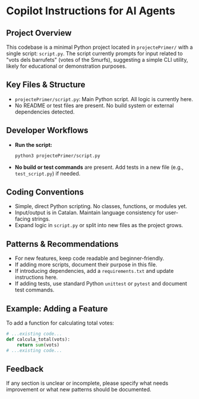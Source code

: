# Copilot Instructions for AI Agents

## Project Overview
This codebase is a minimal Python project located in `projectePrimer/` with a single script: `script.py`. The script currently prompts for input related to "vots dels barrufets" (votes of the Smurfs), suggesting a simple CLI utility, likely for educational or demonstration purposes.

## Key Files & Structure
- `projectePrimer/script.py`: Main Python script. All logic is currently here.
- No README or test files are present. No build system or external dependencies detected.

## Developer Workflows
- **Run the script:**
  ```zsh
  python3 projectePrimer/script.py
  ```
- **No build or test commands** are present. Add tests in a new file (e.g., `test_script.py`) if needed.

## Coding Conventions
- Simple, direct Python scripting. No classes, functions, or modules yet.
- Input/output is in Catalan. Maintain language consistency for user-facing strings.
- Expand logic in `script.py` or split into new files as the project grows.

## Patterns & Recommendations
- For new features, keep code readable and beginner-friendly.
- If adding more scripts, document their purpose in this file.
- If introducing dependencies, add a `requirements.txt` and update instructions here.
- If adding tests, use standard Python `unittest` or `pytest` and document test commands.

## Example: Adding a Feature
To add a function for calculating total votes:
```python
# ...existing code...
def calcula_total(vots):
    return sum(vots)
# ...existing code...
```

## Feedback
If any section is unclear or incomplete, please specify what needs improvement or what new patterns should be documented.
